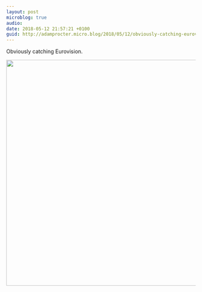 ```yaml
---
layout: post
microblog: true
audio: 
date: 2018-05-12 21:57:21 +0100
guid: http://adamprocter.micro.blog/2018/05/12/obviously-catching-eurovision.html
---
```

Obviously catching Eurovision. 

<img src="http://discursive.adamprocter.co.uk/uploads/2018/868f9cc0d9.jpg" width="600" height="599" />
